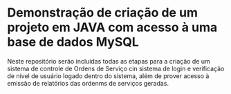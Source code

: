 # Demonstração de criação de um projeto em JAVA com acesso à uma base de dados MySQL
Neste repositório serão incluídas todas as etapas para a criação de um sistema de  controle de Ordens de Serviço cin sistema de login e verificação de nível de usuário logado dentro do sistema, além de prover acesso à emissão de relatórios das ordenms de serviços geradas.

